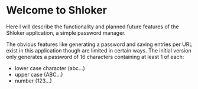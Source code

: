 
# Welcome to Shloker

Here I will describe the functionality and planned future features of the Shloker application, a simple password manager.

The obvious features like generating a password and saving entries per URL exist in this application
though are limited in certain ways. The initial version only generates a password of 16 characters
containing at least 1 of each:

* lower case character (abc...)
* upper case (ABC...)
* number (123...)

